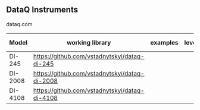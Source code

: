 ## DataQ Instruments

dataq.com

|Model| working library  |  examples |  level | Date tested | 
|---|---|---|---|---|
| DI-245  | https://github.com/vstadnytskyi/dataq-di-245  |   |   |   |
| DI-2008 | https://github.com/vstadnytskyi/dataq-di-2008  |   |   |
| DI-4108 | https://github.com/vstadnytskyi/dataq-di-4108    |   | 
